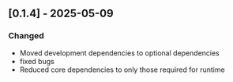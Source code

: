 ## [0.1.4] - 2025-05-09

### Changed
- Moved development dependencies to optional dependencies
- fixed bugs
- Reduced core dependencies to only those required for runtime
